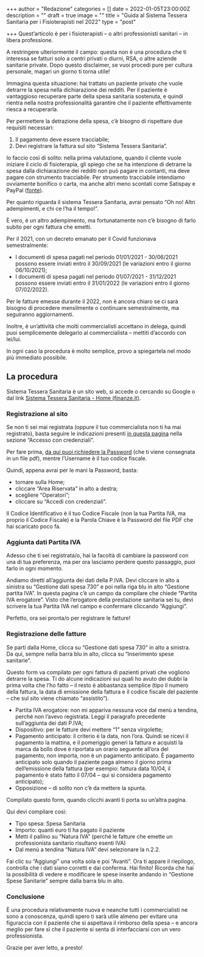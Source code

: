 +++
author = "Redazione"
categories = []
date = 2022-01-05T23:00:00Z
description = ""
draft = true
image = ""
title = "Guida al Sistema Tessera Sanitaria per i Fisioterapisti nel 2022"
type = "post"

+++
Quest’articolo è per i fisioterapisti – o altri professionisti sanitari – in libera professione.

A restringere ulteriormente il campo: questa non è una procedura che ti interessa se fatturi solo a centri privati o diurni, RSA, o altre aziende sanitarie private. Dopo questo disclaimer, se vuoi procedi pure per cultura personale, magari un giorno ti torna utile!

Immagina questa situazione: hai trattato un paziente privato che vuole detrarre la spesa nella dichiarazione dei redditi. Per il paziente è vantaggioso recuperare parte della spesa sanitaria sostenuta, e quindi rientra nella nostra professionalità garantire che il paziente effettivamente riesca a recuperarla.

Per permettere la detrazione della spesa, c’è bisogno di rispettare due requisiti necessari:

1. Il pagamento deve essere tracciabile;
2. Devi registrare la fattura sul sito “Sistema Tessera Sanitaria”.

Io faccio così di solito: nella prima valutazione, quando il cliente vuole iniziare il ciclo di fisioterapia, gli spiego che se ha intenzione di detrarre la spesa dalla dichiarazione dei redditi non può pagare in contanti, ma deve pagare con strumento tracciabile. Per strumento tracciabile intendiamo ovviamente bonifico o carta, ma anche altri meno scontati come Satispay e PayPal ([fonte](https://www.ilsole24ore.com/art/da-satispay-paypal-ok-sconto-fiscale-le-spese-pagate-le-app-ACcCdCEB)).

Per quanto riguarda il sistema Tessera Sanitaria, avrai pensato “Oh no! Altri adempimenti, e chi ce l’ha il tempo!”.

È vero, è un altro adempimento, ma fortunatamente non c’è bisogno di farlo subito per ogni fattura che emetti. 

Per il 2021, con un decreto emanato per il Covid funzionava semestralmente:

* I documenti di spesa pagati nel periodo 01/01/2021 - 30/06/2021 possono essere inviati entro il 30/09/2021 (le variazioni entro il giorno 06/10/2021);
* I documenti di spesa pagati nel periodo 01/07/2021 - 31/12/2021 possono essere inviati entro il 31/01/2022 (le variazioni entro il giorno 07/02/2022).

Per le fatture emesse durante il 2022, non è ancora chiaro se ci sarà bisogno di procedere mensilmente o continuare semestralmente, ma seguiranno aggiornamenti.

Inoltre, è un’attività che molti commercialisti accettano in delega, quindi puoi semplicemente delegarlo al commercialista – mettiti d’accordo con lei/lui.

In ogni caso la procedura è molto semplice, provo a spiegartela nel modo più immediato possibile.

## La procedura

Sistema Tessera Sanitaria è un sito web, si accede o cercando su Google o dal link [Sistema Tessera Sanitaria - Home (finanze.it)](https://sistemats1.sanita.finanze.it/portale/).

### Registrazione al sito

Se non ti sei mai registrata (oppure il tuo commercialista non ti ha mai registrato), basta seguire le indicazioni presenti [in questa pagina](https://sistemats1.sanita.finanze.it/portale/info-sulle-modalita-di-accesso-professionisti-sanitari) nella sezione “Accesso con credenziali”.

Per fare prima, [da qui puoi richiedere la Password](https://sistemats5.sanita.finanze.it/P730CensimentoRegistrazioneWeb) (che ti viene consegnata in un file pdf), mentre l’Username è il tuo codice fiscale.

Quindi, appena avrai per le mani la Password, basta: 

* tornare sulla Home; 
* cliccare “Area Riservata” in alto a destra; 
* scegliere “Operatori”;
* cliccare su “Accedi con credenziali”. 

Il Codice Identificativo è il tuo Codice Fiscale (non la tua Partita IVA, ma proprio il Codice Fiscale) e la Parola Chiave è la Password del file PDF che hai scaricato poco fa.

### Aggiunta dati Partita IVA

Adesso che ti sei registrata/o, hai la facoltà di cambiare la password con una di tua preferenza, ma per ora lasciamo perdere questo passaggio, puoi farlo in ogni momento.

Andiamo diretti all’aggiunta dei dati della P.IVA. Devi cliccare in alto a sinistra su “Gestione dati spesa 730” e poi nella riga blu in alto “Gestione partita IVA”. In questa pagina c’è un campo da compilare che chiede “Partita IVA erogatore”. Visto che l’erogatore della prestazione sanitaria sei tu, devi scrivere la tua Partita IVA nel campo e confermare cliccando “Aggiungi”.

Perfetto, ora sei pronta/o per registrare le fatture!

### Registrazione delle fatture

Se parti dalla Home, clicca su “Gestione dati spesa 730” in alto a sinistra. Da qui, sempre nella barra blu in alto, clicca su “Inserimento spese sanitarie”.

Questo form va compilato per ogni fattura di pazienti privati che vogliono detrarre la spesa. Ti do alcune indicazioni sui quali ho avuto dei dubbi la prima volta che l’ho fatto – il resto è abbastanza semplice (tipo il numero della fattura, la data di emissione della fattura e il codice fiscale del paziente – che sul sito viene chiamato “assistito”).

* Partita IVA erogatore: non mi appariva nessuna voce dal menù a tendina, perché non l’avevo registrata. Leggi il paragrafo precedente sull’aggiunta dei dati P.IVA;
* Dispositivo: per le fatture devi mettere “1” senza virgolette;
* Pagamento anticipato: il criterio è la data, non l’ora. Quindi se ricevi il pagamento la mattina, e il pomeriggio generi la fattura e acquisti la marca da bollo dove è riportata un orario seguente all’ora del pagamento, non importa, non è un pagamento anticipato. È pagamento anticipato solo quando il paziente paga almeno il giorno prima dell’emissione della fattura (per esempio: fattura data 10/04, il pagamento è stato fatto il 07/04 – qui si considera pagamento anticipato);
* Opposizione – di solito non c’è da mettere la spunta.

Compilato questo form, quando clicchi avanti ti porta su un’altra pagina.

Qui devi compilare così:

* Tipo spesa: Spesa Sanitaria
* Importo: quanti euro ti ha pagato il paziente
* Metti il pallino su “Natura IVA” (perché le fatture che emette un professionista sanitario risultano esenti IVA)
* Dal menù a tendina “Natura IVA” devi selezionare la n.2.2.

Fai clic su “Aggiungi” una volta sola e poi “Avanti”. Ora ti appare il riepilogo, controlla che i dati siano corretti e dai conferma. Hai finito! Ricorda che hai la possibilità di vedere e modificare le spese inserite andando in “Gestione Spese Sanitarie” sempre dalla barra blu in alto.

### Conclusione

È una procedura relativamente nuova e neanche tutti i commercialisti ne sono a conoscenza, quindi spero ti sarà utile almeno per evitare una figuraccia con il paziente che si aspettava il rimborso della spesa – e ancora meglio per fare sì che il paziente si senta di interfacciarsi con un vero professionista.

Grazie per aver letto, a presto!